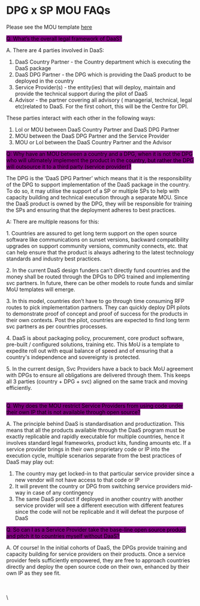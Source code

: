 # DPG x SP MOU FAQs

Please see the MOU template [here ](https://docs.google.com/document/d/1CUGlInnYFLwd5OTr29Tl5d-oKiG11\_6w/edit)

<mark style="background-color:purple;">Q. What’s the overall legal framework of DaaS?</mark>&#x20;

A. There are 4 parties involved in DaaS:&#x20;

1. DaaS Country Partner - the Country department which is executing the DaaS package&#x20;
2. DaaS DPG Partner - the DPG which is providing the DaaS product to be deployed in the country
3. Service Provider(s) - the entity(ies) that will deploy, maintain and provide the technical support during the pilot of DaaS&#x20;
4. Advisor - the partner covering all advisory ( managerial, technical, legal  etc)related to DaaS. For the first cohort, this will be the Centre for DPI. &#x20;

These parties interact with each other in the following ways:&#x20;

1. LoI or MOU between DaaS Country Partner and DaaS DPG Partner
2. MOU between the DaaS DPG Partner and the Service Provider
3. MOU or LoI between the DaaS Country Partner and the Advisor

<mark style="background-color:purple;">Q: Why have an MOU between a country and a DPG, when it is not the DPG who will ultimately implement the product in the country, but rather the DPG will outsource it to a third party (service provider)?</mark>&#x20;

The DPG is the ‘DaaS DPG Partner’ which means that it is the responsibility of the DPG to support implementation of the DaaS package in the country. To do so, it may utilise the support of a SP or multiple SPs to help with capacity building and technical execution through a separate MOU. Since the DaaS product is owned by the DPG, they will be responsible for training the SPs and ensuring that the deployment adheres to best practices.&#x20;

A: There are multiple reasons for this:&#x20;

1\. Countries are assured to get long term support on the open source software like communications on sunset versions, backward compatibility upgrades on support community versions, community connects, etc. that can help ensure that the product is always adhering to the latest technology standards and industry best practices.&#x20;

2\. In the current DaaS design funders can’t directly fund countries and the money shall be routed through the DPGs to DPG trained and implementing svc partners. In future, there can be other models to route funds and similar MoU templates will emerge.

3\. In this model, countries don’t have to go through time consuming RFP routes to pick implementation partners. They can quickly deploy DPI pilots to demonstrate proof of concept and proof of success for the products in their own contexts. Post the pilot, countries are expected to find long term svc partners as per countries processes.

4\. DaaS is about packaging policy, procurement, core product software, pre-built / configured solutions, training etc. This MoU is a template to expedite roll out with equal balance of speed and of ensuring that a country's independence and sovereignty is protected.

5\. In the current design, Svc Providers have a back to back MoU agreement with DPGs to ensure all obligations are delivered through them. This keeps all 3 parties (country + DPG + svc) aligned on the same track and moving efficiently.&#x20;

\
<mark style="background-color:purple;">Q. Why does the MOU restrict Service Providers from using code under their own IP that is not available through open source?</mark>&#x20;

A. The principle behind DaaS is standardisation and productization. This means that all the products available through the DaaS program must be exactly replicable and rapidly executable for multiple countries, hence it involves standard legal frameworks, product kits, funding amounts etc. If a service provider brings in their own proprietary code or IP into the execution cycle, multiple  scenarios separate from the best practices of DaaS may play out:&#x20;

1. The country may get locked-in to that particular service provider since a new vendor will not have access to that code or IP&#x20;
2. It will prevent the country or DPG from switching service providers mid-way in case of any contingency&#x20;
3. The same DaaS product if deployed in another country with another service provider will see a different execution with different features since the code will not be replicable and it will defeat the purpose of DaaS&#x20;

<mark style="background-color:purple;">Q. So can I as a Service Provider take the base-line open source product and pitch it to countries myself without DaaS?</mark>&#x20;

A. Of course! In the initial cohorts of DaaS, the DPGs provide training and capacity building for service providers on their products. Once a service provider feels sufficiently empowered, they are free to approach countries directly and deploy the open source code on their own, enhanced by their own IP as they see fit.&#x20;

\
\
\
